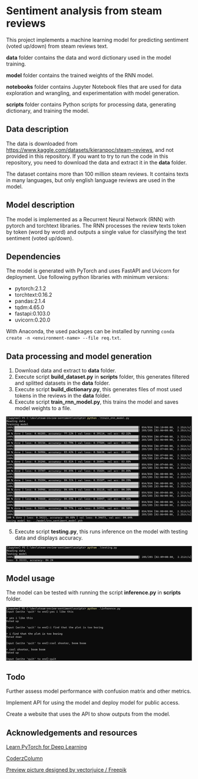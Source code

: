 # Sentiment analysis from steam reviews

This project implements a machine learning model for predicting sentiment (voted up/down) from steam reviews text.

**data** folder contains the data and word dictionary used in the model training.

**model** folder contains the trained weights of the RNN model.

**notebooks** folder contains Jupyter Notebook files that are used for data exploration and wrangling, and experimentation with model generation.

**scripts** folder contains Python scripts for processing data, generating dictionary, and training the model.

## Data description

The data is downloaded from https://www.kaggle.com/datasets/kieranpoc/steam-reviews, and not provided in this repository. If you want to try to run the code in this repository, you need to download the data and extract it in the **data** folder.

The dataset contains more than 100 million steam reviews. It contains texts in many languages, but only english language reviews are used in the model.

## Model description

The model is implemented as a Recurrent Neural Network (RNN) with pytorch and torchtext libraries. The RNN processes the review texts token by token (word by word) and outputs a single value for classifying the text sentiment (voted up/down).

## Dependencies

The model is generated with PyTorch and uses FastAPI and Uvicorn for deployment. Use following python libraries with minimum versions:

- pytorch:2.1.2
- torchtext:0.16.2
- pandas:2.1.4
- tqdm:4.65.0
- fastapi:0.103.0
- uvicorn:0.20.0

With Anaconda, the used packages can be installed by running ```conda create -n <environment-name> --file req.txt```.

## Data processing and model generation

1. Download data and extract to **data** folder.
2. Execute script **build_dataset.py** in **scripts** folder, this generates filtered and splitted datasets in the **data** folder.
3. Execute script **build_dictionary.py**, this generates files of most used tokens in the reviews in the **data** folder.
4. Execute script **train_rnn_model.py**, this trains the model and saves model weights to a file.

![image](assets/training.png)

5. Execute script **testing.py**, this runs inference on the model with testing data and displays accuracy.

![image](assets/testing.png)

## Model usage

The model can be tested with running the script **inference.py** in **scripts** folder.

![image](assets/inference.png)

## Todo

Further assess model performance with confusion matrix and other metrics.

Implement API for using the model and deploy model for public access.

Create a website that uses the API to show outputs from the model.

## Acknowledgements and resources

<a href="https://www.learnpytorch.io">Learn PyTorch for Deep Learning</a>

<a href="https://coderzcolumn.com">CoderzColumn</a>

<a href="http://www.freepik.com">Preview picture designed by vectorjuice / Freepik</a>